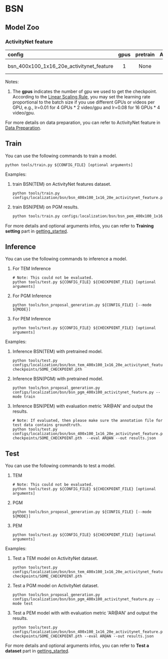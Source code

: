 # BSN

## Model Zoo

### ActivityNet feature

|config | gpus| pretrain | AR@100| AUC | gpu_mem(M) | iter time(s) | ckpt | log| json|
|:--|:--:|:--:|:--:|:--:|:--:|:--:|:--:|:--:|:--:|
|bsn_400x100_1x16_20e_activitynet_feature |1| None |74.65|66.45|41(TEM)+25(PEM)|0.074(TEM)+0.036(PEM)|[ckpt_tem](https://openmmlab.oss-cn-hangzhou.aliyuncs.com/mmaction/localization/bsn/bsn_tem_400x100_1x16_20e_activitynet_feature/bsn_tem_400x100_1x16_20e_activitynet_feature_20200619-cd6accc3.pth) [ckpt_pem](https://openmmlab.oss-cn-hangzhou.aliyuncs.com/mmaction/localization/bsn/bsn_pem_400x100_1x16_20e_activitynet_feature/bsn_pem_400x100_1x16_20e_activitynet_feature_20200619-6111891d.pth)| [log_tem](https://openmmlab.oss-cn-hangzhou.aliyuncs.com/mmaction/localization/bsn/bsn_tem_400x100_1x16_20e_activitynet_feature/bsn_tem_400x100_1x16_20e_activitynet_feature.log) [log_pem](https://openmmlab.oss-cn-hangzhou.aliyuncs.com/mmaction/localization/bsn/bsn_pem_400x100_1x16_20e_activitynet_feature/bsn_pem_400x100_1x16_20e_activitynet_feature.log)| [json_tem](https://openmmlab.oss-cn-hangzhou.aliyuncs.com/mmaction/localization/bsn/bsn_tem_400x100_1x16_20e_activitynet_feature/bsn_tem_400x100_1x16_20e_activitynet_feature.log.json)  [json_pem](https://openmmlab.oss-cn-hangzhou.aliyuncs.com/mmaction/localization/bsn/bsn_pem_400x100_1x16_20e_activitynet_feature/bsn_pem_400x100_1x16_20e_activitynet_feature.log.json)|

Notes:
1. The **gpus** indicates the number of gpu we used to get the checkpoint.
According to the [Linear Scaling Rule](https://arxiv.org/abs/1706.02677), you may set the learning rate proportional to the batch size if you use different GPUs or videos per GPU,
e.g., lr=0.01 for 4 GPUs * 2 video/gpu and lr=0.08 for 16 GPUs * 4 video/gpu.

For more details on data preparation, you can refer to ActivityNet feature in [Data Preparation](/docs/data_preparation.md).

## Train
You can use the following commands to train a model.

```shell
python tools/train.py ${CONFIG_FILE} [optional arguments]
```

Examples:

1. train BSN(TEM) on ActivityNet features dataset.
    ```shell
    python tools/train.py configs/localization/bsn/bsn_400x100_1x16_20e_activitynet_feature.py
    ```

2. train BSN(PEM) on PGM results.
    ```python
    python tools/train.py configs/localization/bsn/bsn_pem_400x100_1x16_20e_activitynet_feature.py
    ```

For more details and optional arguments infos, you can refer to **Training setting** part in [getting_started](/docs/getting_started.md#training-setting).

## Inference
You can use the following commands to inference a model.

1. For TEM Inference
    ```shell
    # Note: This could not be evaluated.
    python tools/test.py ${CONFIG_FILE} ${CHECKPOINT_FILE} [optional arguments]
    ```

2. For PGM Inference
    ```shell
    python tools/bsn_proposal_generation.py ${CONFIG_FILE} [--mode ${MODE}]
    ```

3. For PEM Inference
    ```shell
    python tools/test.py ${CONFIG_FILE} ${CHECKPOINT_FILE} [optional arguments]
    ```

Examples:

1. Inference BSN(TEM) with pretrained model.
    ```shell
    python tools/test.py configs/localization/bsn/bsn_tem_400x100_1x16_20e_activitynet_feature.py checkpoints/SOME_CHECKPOINT.pth
    ```

2. Inference BSN(PGM) with pretrained model.
    ```shell
    python tools/bsn_proposal_generation.py configs/localization/bsn/bsn_pgm_400x100_activitynet_feature.py --mode train
    ```

3. Inference BSN(PEM) with evaluation metric 'AR@AN' and output the results.
    ```shell
    # Note: If evaluated, then please make sure the annotation file for test data contains groundtruth.
    python tools/test.py configs/localization/bsn/bsn_400x100_1x16_20e_activitynet_feature.py  checkpoints/SOME_CHECKPOINT.pth  --eval AR@AN --out results.json
    ```

## Test
You can use the following commands to test a model.

1. TEM
    ```shell
    # Note: This could not be evaluated.
    python tools/test.py ${CONFIG_FILE} ${CHECKPOINT_FILE} [optional arguments]
    ```

2. PGM
    ```shell
    python tools/bsn_proposal_generation.py ${CONFIG_FILE} [--mode ${MODE}]
    ```

3. PEM
    ```shell
    python tools/test.py ${CONFIG_FILE} ${CHECKPOINT_FILE} [optional arguments]
    ```

Examples:

1. Test a TEM model on ActivityNet dataset.
    ```shell
    python tools/test.py configs/localization/bsn/bsn_tem_400x100_1x16_20e_activitynet_feature.py checkpoints/SOME_CHECKPOINT.pth
    ```

2. Test a PGM model on ActivityNet dataset.
    ```shell
    python tools/bsn_proposal_generation.py configs/localization/bsn/bsn_pgm_400x100_activitynet_feature.py --mode test
    ```

3. Test a PEM model with with evaluation metric 'AR@AN' and output the results.
    ```shell
    python tools/test.py configs/localization/bsn/bsn_400x100_1x16_20e_activitynet_feature.py checkpoints/SOME_CHECKPOINT.pth --eval AR@AN --out results.json
    ```
For more details and optional arguments infos, you can refer to **Test a dataset** part in [getting_started](/docs/getting_started.md#test-a-dataset).
